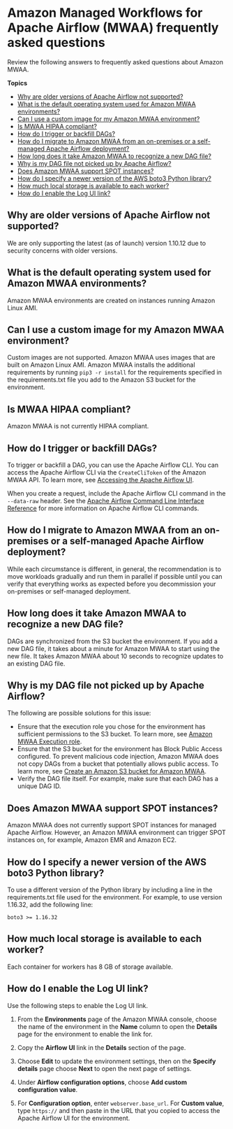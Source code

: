 # Amazon Managed Workflows for Apache Airflow \(MWAA\) frequently asked questions<a name="mwaa-faqs"></a>

Review the following answers to frequently asked questions about Amazon MWAA\.

**Topics**
+ [Why are older versions of Apache Airflow not supported?](#airflow-version)
+ [What is the default operating system used for Amazon MWAA environments?](#default-os)
+ [Can I use a custom image for my Amazon MWAA environment?](#custom-image)
+ [Is MWAA HIPAA compliant?](#hipaa-compliance)
+ [How do I trigger or backfill DAGs?](#backfill-dags)
+ [How do I migrate to Amazon MWAA from an on\-premises or a self\-managed Apache Airflow deployment?](#migrate-from-onprem)
+ [How long does it take Amazon MWAA to recognize a new DAG file?](#recog-dag)
+ [Why is my DAG file not picked up by Apache Airflow?](#dag-file-error)
+ [Does Amazon MWAA support SPOT instances?](#spot-instances)
+ [How do I specify a newer version of the AWS boto3 Python library?](#new-boto-version)
+ [How much local storage is available to each worker?](#worker-storage)
+ [How do I enable the Log UI link?](#enable-log-ui)

## Why are older versions of Apache Airflow not supported?<a name="airflow-version"></a>

We are only supporting the latest \(as of launch\) version 1\.10\.12 due to security concerns with older versions\.

## What is the default operating system used for Amazon MWAA environments?<a name="default-os"></a>

Amazon MWAA environments are created on instances running Amazon Linux AMI\.

## Can I use a custom image for my Amazon MWAA environment?<a name="custom-image"></a>

Custom images are not supported\. Amazon MWAA uses images that are built on Amazon Linux AMI\. Amazon MWAA installs the additional requirements by running `pip3 -r install` for the requirements specified in the requirements\.txt file you add to the Amazon S3 bucket for the environment\.

## Is MWAA HIPAA compliant?<a name="hipaa-compliance"></a>

Amazon MWAA is not currently HIPAA compliant\.

## How do I trigger or backfill DAGs?<a name="backfill-dags"></a>

To trigger or backfill a DAG, you can use the Apache Airflow CLI\. You can access the Apache Airflow CLI via the `CreateCliToken` of the Amazon MWAA API\. To learn more, see [Accessing the Apache Airflow UI](access-airflow-ui.md)\.

When you create a request, include the Apache Airflow CLI command in the `--data-raw` header\. See the [Apache Airflow Command Line Interface Reference](https://airflow.apache.org/docs/stable/cli-ref) for more information on Apache Airflow CLI commands\.

## How do I migrate to Amazon MWAA from an on\-premises or a self\-managed Apache Airflow deployment?<a name="migrate-from-onprem"></a>

While each circumstance is different, in general, the recommendation is to move workloads gradually and run them in parallel if possible until you can verify that everything works as expected before you decommission your on\-premises or self\-managed deployment\.

## How long does it take Amazon MWAA to recognize a new DAG file?<a name="recog-dag"></a>

DAGs are synchronized from the S3 bucket the environment\. If you add a new DAG file, it takes about a minute for Amazon MWAA to start using the new file\. It takes Amazon MWAA about 10 seconds to recognize updates to an existing DAG file\.

## Why is my DAG file not picked up by Apache Airflow?<a name="dag-file-error"></a>

The following are possible solutions for this issue:
+ Ensure that the execution role you chose for the environment has sufficient permissions to the S3 bucket\. To learn more, see [Amazon MWAA Execution role](mwaa-create-role.md)\.
+ Ensure that the S3 bucket for the environment has Block Public Access configured\. To prevent malicious code injection, Amazon MWAA does not copy DAGs from a bucket that potentially allows public access\. To learn more, see [Create an Amazon S3 bucket for Amazon MWAA](mwaa-s3-bucket.md)\.
+ Verify the DAG file itself\. For example, make sure that each DAG has a unique DAG ID\.

## Does Amazon MWAA support SPOT instances?<a name="spot-instances"></a>

Amazon MWAA does not currently support SPOT instances for managed Apache Airflow\. However, an Amazon MWAA environment can trigger SPOT instances on, for example, Amazon EMR and Amazon EC2\.

## How do I specify a newer version of the AWS boto3 Python library?<a name="new-boto-version"></a>

To use a different version of the Python library by including a line in the requirements\.txt file used for the environment\. For example, to use version 1\.16\.32, add the following line:

```
boto3 >= 1.16.32
```

## How much local storage is available to each worker?<a name="worker-storage"></a>

Each container for workers has 8 GB of storage available\.

## How do I enable the Log UI link?<a name="enable-log-ui"></a>

Use the following steps to enable the Log UI link\.

1. From the **Environments** page of the Amazon MWAA console, choose the name of the environment in the **Name** column to open the **Details** page for the environment to enable the link for\.

1. Copy the **Airflow UI** link in the **Details** section of the page\.

1. Choose **Edit** to update the environment settings, then on the **Specify details** page choose **Next** to open the next page of settings\.

1. Under **Airflow configuration options**, choose **Add custom configuration value**\.

1. For **Configuration option**, enter `webserver.base_url`\. For **Custom value**, type `https://` and then paste in the URL that you copied to access the Apache Airflow UI for the environment\.